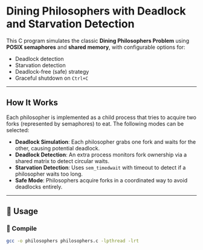 # Dining Philosophers with Deadlock and Starvation Detection

This C program simulates the classic **Dining Philosophers Problem** using **POSIX semaphores** and **shared memory**, with configurable options for:

- Deadlock detection  
- Starvation detection  
- Deadlock-free (safe) strategy  
- Graceful shutdown on `Ctrl+C`  

---

## How It Works

Each philosopher is implemented as a child process that tries to acquire two forks (represented by semaphores) to eat. The following modes can be selected:

- **Deadlock Simulation**: Each philosopher grabs one fork and waits for the other, causing potential deadlock.
- **Deadlock Detection**: An extra process monitors fork ownership via a shared matrix to detect circular waits.
- **Starvation Detection**: Uses `sem_timedwait` with timeout to detect if a philosopher waits too long.
- **Safe Mode**: Philosophers acquire forks in a coordinated way to avoid deadlocks entirely.

---

## 🧾 Usage

### 🔧 Compile

```bash
gcc -o philosophers philosophers.c -lpthread -lrt
